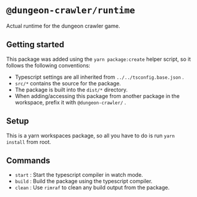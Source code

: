 # `@dungeon-crawler/runtime`

Actual runtime for the dungeon crawler game.

## Getting started

This package was added using the `yarn package:create` helper script, so it follows the following conventions:

- Typescript settings are all inherited from `../../tsconfig.base.json` .
- `src/*` contains the source for the package.
- The package is built into the `dist/*` directory.
- When adding/accessing this package from another package in the workspace, prefix it with `@dungeon-crawler/` .

## Setup

This is a yarn workspaces package, so all you have to do is run `yarn install` from root.

## Commands

- `start` : Start the typescript compiler in watch mode.
- `build` : Build the package using the typescript compiler.
- `clean` : Use `rimraf` to clean any build output from the package.
